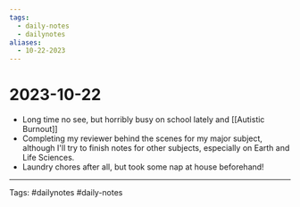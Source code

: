 ```yaml
---
tags:
  - daily-notes
  - dailynotes
aliases:
  - 10-22-2023
---
```

# 2023-10-22

* Long time no see, but horribly busy on school lately and [[Autistic Burnout]]
* Completing my reviewer behind the scenes for my major subject, although I'll try to finish notes for other subjects, especially on Earth and Life Sciences.
* Laundry chores after all, but took some nap at house beforehand!
---

Tags: #dailynotes #daily-notes